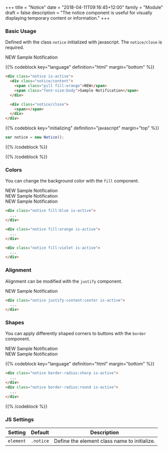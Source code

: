 +++
title = "Notice"
date = "2018-04-11T09:16:45+12:00"
family = "Module"
draft = false
description = "The notice component is useful for visually displaying temporary content or information."
+++

### Basic Usage

Defined with the class `notice` initialized with javascript. The `notice/close` is required.

<div class="notice is-active">
  <div class="notice/content">
    <span class="pill fill:black">NEW</span>
    <span class="font-size:body">Sample Notification</span>
  </div>

  <div class="notice/close">
    <span></span>
  </div>
</div>

{{% codeblock key="language" definition="html" margin="bottom" %}}
```html
<div class="notice is-active">
  <div class="notice/content">
    <span class="pill fill:orange">NEW</span>
    <span class="font-size:body">Sample Notification</span>
  </div>

  <div class="notice/close">
    <span></span>
  </div>
</div>
```

{{% codeblock key="initializing" definition="javascript" margin="top" %}}
```javascript
var notice = new Notice();
```
{{% /codeblock %}}

{{% /codeblock %}}

### Colors

You can change the background color with the `fill` component.

<div class="notice fill:blue margin-bottom:u2 is-active">
  <div class="notice/content">
    <span class="pill fill:orange">NEW</span>
    <span class="font-size:body">Sample Notification</span>
  </div>

  <div class="notice/close">
    <span></span>
  </div>
</div>

<div class="notice fill:orange margin-bottom:u2 is-active">
  <div class="notice/content">
    <span class="pill fill:white color:orange">NEW</span>
    <span class="font-size:body">Sample Notification</span>
  </div>

  <div class="notice/close">
    <span></span>
  </div>
</div>

<div class="notice fill:violet margin-bottom:u2 is-active">
  <div class="notice/content">
    <span class="pill fill:navy">NEW</span>
    <span class="font-size:body">Sample Notification</span>
  </div>

  <div class="notice/close">
    <span></span>
  </div>
</div>

```html
<div class="notice fill:blue is-active">
  ...
</div>

<div class="notice fill:orange is-active">
  ...
</div>

<div class="notice fill:violet is-active">
  ...
</div>
```

### Alignment

Alignment can be modified with the `justify` component.

<div class="notice justify-content:center is-active">
  <div class="notice/content">
    <span class="pill fill:orange">NEW</span>
    Sample Notification
  </div>
  <div class="notice/close">
    <span></span>
  </div>
</div>

```html
<div class="notice justify-content:center is-active">
  ...
</div>
```

### Shapes

You can apply differently shaped corners to buttons with the `border` component.

<div class="notice border-radius:sharp is-active">
  <div class="notice/content">
    <span class="pill fill:red">NEW</span>
    <span class="font-size:body">Sample Notification</span>
  </div>

  <div class="notice/close">
    <span></span>
  </div>
</div>

<div class="notice border-radius:round is-active">
  <div class="notice/content">
    <span class="pill fill:red">NEW</span>
    <span class="font-size:body">Sample Notification</span>
  </div>

  <div class="notice/close">
    <span></span>
  </div>
</div>

{{% codeblock key="language" definition="html" margin="bottom" %}}
```html
<div class="notice border-radius:sharp is-active">
  ...
</div>
<div class="notice border-radius:round is-active">
  ...
</div>
```
{{% /codeblock %}}


### JS Settings

<table class="table width:100% table:pile table@sm:unpile">
  <thead>
    <tr>
      <th>
        <strong>Setting</strong>
      </th>
      <th>
        <strong>Default</strong>
      </th>
      <th>
        <strong>Description</strong>
      </th>
    </tr>
  </thead>
  <tbody>
    <tr>
      <td data-label="Setting">
        <code>element</code>
      </td>
      <td data-label="Default">
        <code>.notice</code>
      </td>
      <td data-label="Description">
        Define the element class name to initialize.
      </td>
    </tr>
  </tbody>
</table>
